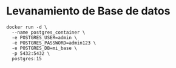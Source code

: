 # Levanamiento de Base de datos

``` docker 
docker run -d \
  --name postgres_container \
  -e POSTGRES_USER=admin \
  -e POSTGRES_PASSWORD=admin123 \
  -e POSTGRES_DB=mi_base \
  -p 5432:5432 \
  postgres:15

```